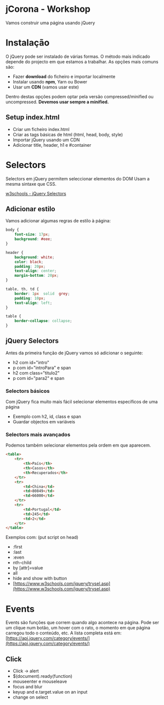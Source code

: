 # jCorona - Workshop

Vamos construir uma página usando jQuery

# Instalação
O jQuery pode ser instalado de várias formas. O método mais indicado depende do projecto em que estamos a trabalhar. As opções mais comuns são:
 - Fazer **download** do ficheiro e importar localmente
 - Instalar usando **npm**, Yarn ou Bower
 - Usar um **CDN** (vamos usar este)

Dentro destas opções podem optar pela versão compressed/minified ou uncompressed. **Devemos usar sempre a minified.**

## Setup index.html
- Criar um ficheiro index.html
- Criar as tags básicas de html (html, head, body, style)
- Importar jQuery usando um CDN
- Adicionar title, header, h1 e #container

# Selectors

Selectors em jQuery permitem seleccionar elementos do DOM 
Usam a mesma sintaxe que CSS.

[w3schools - jQuery Selectors](https://www.w3schools.com/jquery/jquery_ref_selectors.asp)

## Adicionar estilo

Vamos adicionar algumas regras de estilo à página:

```css
body {
	font-size: 17px;
	background: #eee;
}

header {
	background: white;
	color: black;
	padding: 20px;
	text-align: center;
	margin-bottom: 20px;
}

table, th, td {
	border: 1px  solid  grey;
	padding: 10px;
	text-align: left;
}

table {
	border-collapse: collapse;
}
```

## jQuery Selectors

Antes da primeira função de jQuery vamos só adicionar o seguinte:

 - h2 com id="intro"
 - p com id="introPara" e span
 - h2 com class="titulo2"
 - p com id="para2" e span

### Selectors básicos

Com jQuery fica muito mais fácil selecionar elementos específicos de uma página

- Exemplo com h2, id, class e span
- Guardar objectos em variáveis

### Selectors mais avançados

Podemos também selecionar elementos pela ordem em que aparecem.

``` html
<table>  
	<tr>  
		<th>País</th>  
		<th>Casos</th>  
		<th>Recuperados</th>  
	</tr> 	 
	<tr>  
		<td>China</td>  
		<td>80849</td>  
		<td>66000</td>  
	</tr>  
	<tr>  
		<td>Portugal</td>  
		<td>245</td>  
		<td>2</td>  
	</tr>  
</table>
```
Exemplos com:
(put script on head)
- :first
- :last
- :even
- nth-child
- by [attr]=value
- all
- hide and show with button
- [https://www.w3schools.com/jquery/trysel.asp](https://www.w3schools.com/jquery/trysel.asp)

# Events

Events são funções que correm quando algo acontece na página. Pode ser um clique num botão, um hover com o rato, o momento em que página carregou todo o conteúdo, etc. A lista completa está em:
[https://api.jquery.com/category/events/](https://api.jquery.com/category/events/)

## Click

- Click -> alert
- $(document).ready(function)
- mouseenter e mouseleave
- focus and blur
- keyup and e.target.value on an input
- change on select
